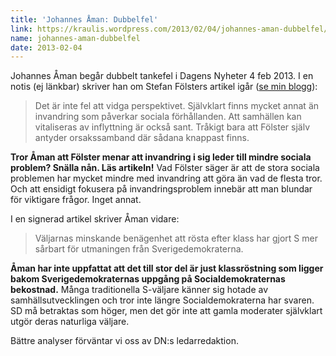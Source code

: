 ```yaml
---
title: 'Johannes Åman: Dubbelfel'
link: https://kraulis.wordpress.com/2013/02/04/johannes-aman-dubbelfel/
name: johannes-aman-dubbelfel
date: 2013-02-04
---
```

Johannes Åman begår dubbelt tankefel i Dagens Nyheter 4 feb 2013. I en notis (ej länkbar) skriver han om Stefan Fölsters artikel igår ([se min blogg](/posts/)):

> Det är inte fel att vidga perspektivet. Självklart finns mycket annat än invandring som påverkar sociala förhållanden. Att samhällen kan vitaliseras av inflyttning är också sant. Tråkigt bara att Fölster själv antyder orsakssamband där sådana knappast finns.

**Tror Åman att Fölster menar att invandring i sig leder till mindre sociala problem? Snälla nån. Läs artikeln!** Vad Fölster säger är att de stora sociala problemen har mycket mindre med invandring att göra än vad de flesta tror. Och att ensidigt fokusera på invandringsproblem innebär att man blundar för viktigare frågor. Inget annat.

I en signerad artikel skriver Åman vidare:

> Väljarnas minskande benägenhet att rösta efter klass har gjort S mer sårbart för utmaningen från Sverigedemokraterna.

**Åman har inte uppfattat att det till stor del är just klassröstning som ligger bakom Sverigedemokraternas uppgång på Socialdemokraternas bekostnad.** Många traditionella S-väljare känner sig hotade av samhällsutvecklingen och tror inte längre Socialdemokraterna har svaren. SD må betraktas som höger, men det gör inte att gamla moderater självklart utgör deras naturliga väljare.

Bättre analyser förväntar vi oss av DN:s ledarredaktion.

